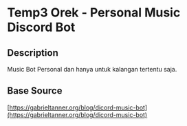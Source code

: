 # Temp3 Orek - Personal Music Discord Bot

## Description
Music Bot Personal dan hanya untuk kalangan tertentu saja.

## Base Source
[https://gabrieltanner.org/blog/dicord-music-bot](https://gabrieltanner.org/blog/dicord-music-bot)